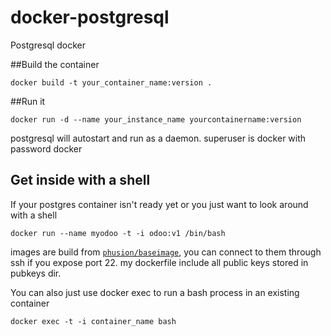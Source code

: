 docker-postgresql
=================

Postgresql docker

##Build the container

    docker build -t your_container_name:version .

##Run it

    docker run -d --name your_instance_name yourcontainername:version

postgresql will autostart and run as a daemon.
superuser is docker with password docker

## Get inside with a shell
If your postgres container isn't ready yet or you just want to look around with a shell

    docker run --name myodoo -t -i odoo:v1 /bin/bash

images are build from [`phusion/baseimage`](https://github.com/phusion/baseimage-docker), you can connect to them through ssh if you expose port 22.
my dockerfile include all public keys stored in pubkeys dir.

You can also just use docker exec to run a bash process in an existing container

    docker exec -t -i container_name bash



